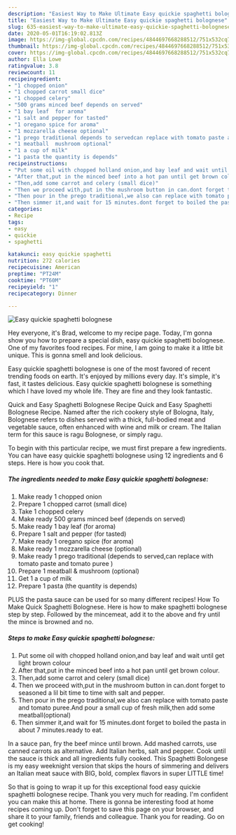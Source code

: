 ```yaml
---
description: "Easiest Way to Make Ultimate Easy quickie spaghetti bolognese"
title: "Easiest Way to Make Ultimate Easy quickie spaghetti bolognese"
slug: 635-easiest-way-to-make-ultimate-easy-quickie-spaghetti-bolognese
date: 2020-05-01T16:19:02.813Z
image: https://img-global.cpcdn.com/recipes/4844697668288512/751x532cq70/easy-quickie-spaghetti-bolognese-recipe-main-photo.jpg
thumbnail: https://img-global.cpcdn.com/recipes/4844697668288512/751x532cq70/easy-quickie-spaghetti-bolognese-recipe-main-photo.jpg
cover: https://img-global.cpcdn.com/recipes/4844697668288512/751x532cq70/easy-quickie-spaghetti-bolognese-recipe-main-photo.jpg
author: Ella Lowe
ratingvalue: 3.8
reviewcount: 11
recipeingredient:
- "1 chopped onion"
- "1 chopped carrot small dice"
- "1 chopped celery"
- "500 grams minced beef depends on served"
- "1 bay leaf  for aroma"
- "1 salt and pepper for tasted"
- "1 oregano spice for aroma"
- "1 mozzarella cheese optional"
- "1 prego traditional depends to servedcan replace with tomato paste and tomato puree "
- "1 meatball  mushroom optional"
- "1 a cup of milk"
- "1 pasta the quantity is depends"
recipeinstructions:
- "Put some oil with chopped holland onion,and bay leaf and wait until get light brown colour"
- "After that,put in the minced beef into a hot pan until get brown colour."
- "Then,add some carrot and celery (small dice)"
- "Then we proceed with,put in the mushroom button in can.dont forget to seasoned a lil bit time to time with salt and pepper."
- "Then pour in the prego traditional,we also can replace with tomato paste and tomato puree.And pour a small cup of fresh milk,then add some meatball(optional)"
- "Then simmer it,and wait for 15 minutes.dont forget to boiled the pasta in about 7 minutes.ready to eat."
categories:
- Recipe
tags:
- easy
- quickie
- spaghetti

katakunci: easy quickie spaghetti 
nutrition: 272 calories
recipecuisine: American
preptime: "PT24M"
cooktime: "PT60M"
recipeyield: "1"
recipecategory: Dinner

---
```



![Easy quickie spaghetti bolognese](https://img-global.cpcdn.com/recipes/4844697668288512/751x532cq70/easy-quickie-spaghetti-bolognese-recipe-main-photo.jpg)

Hey everyone, it's Brad, welcome to my recipe page. Today, I'm gonna show you how to prepare a special dish, easy quickie spaghetti bolognese. One of my favorites food recipes. For mine, I am going to make it a little bit unique. This is gonna smell and look delicious.

Easy quickie spaghetti bolognese is one of the most favored of recent trending foods on earth. It's enjoyed by millions every day. It's simple, it's fast, it tastes delicious. Easy quickie spaghetti bolognese is something which I have loved my whole life. They are fine and they look fantastic.

Quick and Easy Spaghetti Bolognese Recipe Quick and Easy Spaghetti Bolognese Recipe. Named after the rich cookery style of Bologna, Italy, Bolognese refers to dishes served with a thick, full-bodied meat and vegetable sauce, often enhanced with wine and milk or cream. The Italian term for this sauce is ragu Bolognese, or simply ragu.


To begin with this particular recipe, we must first prepare a few ingredients. You can have easy quickie spaghetti bolognese using 12 ingredients and 6 steps. Here is how you cook that.

<!--inarticleads1-->

##### The ingredients needed to make Easy quickie spaghetti bolognese:

1. Make ready 1 chopped onion
1. Prepare 1 chopped carrot (small dice)
1. Take 1 chopped celery
1. Make ready 500 grams minced beef (depends on served)
1. Make ready 1 bay leaf  (for aroma)
1. Prepare 1 salt and pepper (for tasted)
1. Make ready 1 oregano spice (for aroma)
1. Make ready 1 mozzarella cheese (optional)
1. Make ready 1 prego traditional (depends to served,can replace with tomato paste and tomato puree )
1. Prepare 1 meatball &amp; mushroom (optional)
1. Get 1 a cup of milk
1. Prepare 1 pasta (the quantity is depends)


PLUS the pasta sauce can be used for so many different recipes! How To Make Quick Spaghetti Bolognese. Here is how to make spaghetti bolognese step by step. Followed by the mincemeat, add it to the above and fry until the mince is browned and no. 

<!--inarticleads2-->

##### Steps to make Easy quickie spaghetti bolognese:

1. Put some oil with chopped holland onion,and bay leaf and wait until get light brown colour
1. After that,put in the minced beef into a hot pan until get brown colour.
1. Then,add some carrot and celery (small dice)
1. Then we proceed with,put in the mushroom button in can.dont forget to seasoned a lil bit time to time with salt and pepper.
1. Then pour in the prego traditional,we also can replace with tomato paste and tomato puree.And pour a small cup of fresh milk,then add some meatball(optional)
1. Then simmer it,and wait for 15 minutes.dont forget to boiled the pasta in about 7 minutes.ready to eat.


In a sauce pan, fry the beef mince until brown. Add mashed carrots, use canned carrots as alternative. Add Italian herbs, salt and pepper. Cook until the sauce is thick and all ingredients fully cooked. This Spaghetti Bolongese is my easy weeknight version that skips the hours of simmering and delivers an Italian meat sauce with BIG, bold, complex flavors in super LITTLE time! 

So that is going to wrap it up for this exceptional food easy quickie spaghetti bolognese recipe. Thank you very much for reading. I'm confident you can make this at home. There is gonna be interesting food at home recipes coming up. Don't forget to save this page on your browser, and share it to your family, friends and colleague. Thank you for reading. Go on get cooking!
